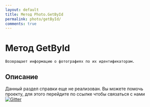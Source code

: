 ```yaml
---
layout: default
title: Метод Photo.GetById
permalink: photo/getById/
comments: true
---
```

# Метод GetById
	Возвращает информацию о фотографиях по их идентификаторам.

## Описание
Данный раздел справки еще не реализован. Вы  можете помочь проекту, для этого перейдите по ссылке чтобы связаться с нами [![Gitter](https://badges.gitter.im/Join%20Chat.svg)](https://gitter.im/vknet/vk?utm_source=badge&utm_medium=badge&utm_campaign=pr-badge)
